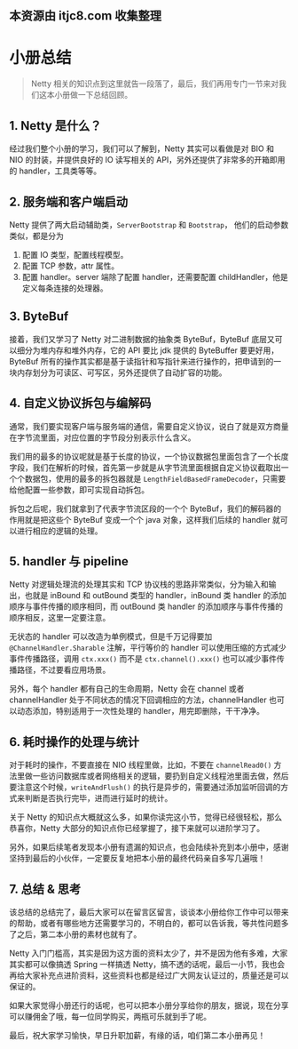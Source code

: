 ## 本资源由 itjc8.com 收集整理
# 小册总结

> Netty 相关的知识点到这里就告一段落了，最后，我们再用专门一节来对我们这本小册做一下总结回顾。

## 1\. Netty 是什么？

经过我们整个小册的学习，我们可以了解到，Netty 其实可以看做是对 BIO 和 NIO 的封装，并提供良好的 IO 读写相关的 API，另外还提供了非常多的开箱即用的 handler，工具类等等。

## 2\. 服务端和客户端启动

Netty 提供了两大启动辅助类，`ServerBootstrap` 和 `Bootstrap`， 他们的启动参数类似，都是分为

1.  配置 IO 类型，配置线程模型。
2.  配置 TCP 参数，attr 属性。
3.  配置 handler。server 端除了配置 handler，还需要配置 childHandler，他是定义每条连接的处理器。

## 3\. ByteBuf

接着，我们又学习了 Netty 对二进制数据的抽象类 ByteBuf，ByteBuf 底层又可以细分为堆内存和堆外内存，它的 API 要比 jdk 提供的 ByteBuffer 要更好用，ByteBuf 所有的操作其实都是基于读指针和写指针来进行操作的，把申请到的一块内存划分为可读区、可写区，另外还提供了自动扩容的功能。

## 4\. 自定义协议拆包与编解码

通常，我们要实现客户端与服务端的通信，需要自定义协议，说白了就是双方商量在字节流里面，对应位置的字节段分别表示什么含义。

我们用的最多的协议呢就是基于长度的协议，一个协议数据包里面包含了一个长度字段，我们在解析的时候，首先第一步就是从字节流里面根据自定义协议截取出一个个数据包，使用的最多的拆包器就是 `LengthFieldBasedFrameDecoder`，只需要给他配置一些参数，即可实现自动拆包。

拆包之后呢，我们就拿到了代表字节流区段的一个个 ByteBuf，我们的解码器的作用就是把这些个 ByteBuf 变成一个个 java 对象，这样我们后续的 handler 就可以进行相应的逻辑的处理。

## 5\. handler 与 pipeline

Netty 对逻辑处理流的处理其实和 TCP 协议栈的思路非常类似，分为输入和输出，也就是 inBound 和 outBound 类型的 handler，inBound 类 handler 的添加顺序与事件传播的顺序相同，而 outBound 类 handler 的添加顺序与事件传播的顺序相反，这里一定要注意。

无状态的 handler 可以改造为单例模式，但是千万记得要加 `@ChannelHandler.Sharable` 注解，平行等价的 handler 可以使用压缩的方式减少事件传播路径，调用 `ctx.xxx()` 而不是 `ctx.channel().xxx()` 也可以减少事件传播路径，不过要看应用场景。

另外，每个 handler 都有自己的生命周期，Netty 会在 channel 或者 channelHandler 处于不同状态的情况下回调相应的方法，channelHandler 也可以动态添加，特别适用于一次性处理的 handler，用完即删除，干干净净。

## 6\. 耗时操作的处理与统计

对于耗时的操作，不要直接在 NIO 线程里做，比如，不要在 `channelRead0()` 方法里做一些访问数据库或者网络相关的逻辑，要扔到自定义线程池里面去做，然后要注意这个时候，`writeAndFlush()` 的执行是异步的，需要通过添加监听回调的方式来判断是否执行完毕，进而进行延时的统计。

关于 Netty 的知识点大概就这么多，如果你读完这小节，觉得已经很轻松，那么恭喜你，Netty 大部分的知识点你已经掌握了，接下来就可以进阶学习了。

另外，如果后续笔者发现本小册有遗漏的知识点，也会陆续补充到本小册中，感谢坚持到最后的小伙伴，一定要反复地把本小册的最终代码亲自多写几遍哦！

## 7\. 总结 & 思考

该总结的总结完了，最后大家可以在留言区留言，谈谈本小册给你工作中可以带来的帮助，或者有哪些地方还需要学习的，不明白的，都可以告诉我，等共性问题多了之后，第二本小册的素材也就有了。

Netty 入门门槛高，其实是因为这方面的资料太少了，并不是因为他有多难，大家其实都可以像搞透 Spring 一样搞透 Netty，搞不透的话呢，最后一小节，我也会再给大家补充点进阶资料，这些资料也都是经过广大网友认证过的，质量还是可以保证的。

如果大家觉得小册还行的话呢，也可以把本小册分享给你的朋友，据说，现在分享可以赚佣金了哦，每一位同学购买，两瓶可乐就到手了呢。

最后，祝大家学习愉快，早日升职加薪，有缘的话，咱们第二本小册再见！